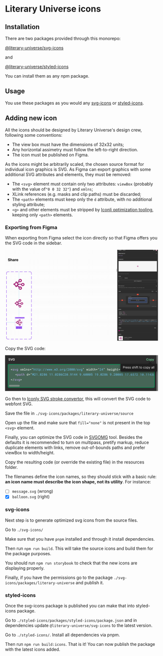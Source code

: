 # Literary Universe icons

## Installation

There are two packages provided through this monorepo:

[@literary-universe/svg-icons](https://www.npmjs.com/package/@literary-universe/svg-icons)

and

[@literary-universe/styled-icons](https://www.npmjs.com/package/@literary-universe/styled-icons)

You can install them as any npm package.


## Usage

You use these packages as you would any [svg-icons](https://github.com/svg-icons/svg-icons) or [styled-icons](https://styled-icons.dev/).

## Adding new icon

All the icons should be designed by Literary Universe's design crew, following some conventions:

- The view box must have the dimensions of 32x32 units;
- Any horizontal assimetry must follow the left-to-right direction.
- The icon must be published on Figma.

As the icons might be arbitrarily scaled, the chosen source format for individual icon graphics is
SVG. As Figma can export graphics with some additional SVG attributes and elements, they must be
removed:

- The `<svg>` element must contain only two attributes: `viewBox` (probably with the value of`"0 0 32 32"`) and
  `xmlns`;
- XLink references (e.g. masks and clip paths) must be discarded;
- The `<path>` elements must keep only the `d` attribute, with no additional styling attribute;
- `<g>` and other elements must be stripped by [Iconli optimization tooling](https://iconly.io/tools/svg-convert-stroke-to-fill), keeping only `<path>` elements.

### Exporting from Figma

When exporting from Figma select the icon directly so that Figma offers you the SVG code in the sidebar.

![select svg icon in figma](./figma-1.png)

Copy the SVG code:

![copy SVG code](./figma-2.png)

Go then to [Iconly SVG stroke convertor](https://iconly.io/tools/svg-convert-stroke-to-fill), this will convert the SVG code to webfont SVG.

Save the file in `./svg-icons/packages/literary-universe/source`

Open up the file and make sure that `fill="none"` is not present in the top `<svg>` element.

Finally, you can optimize the SVG code in [SVGOMG](https://jakearchibald.github.io/svgomg/) tool. Besides the defaults it is recommended to turn on multipass, pretify markup, reduce duplicate elements with links, remove out-of-bounds paths and prefer viewBox to width/height.

Copy the resulting code (or override the existing file) in the resources folder.

The filenames define the icon names, so they
should stick with a basic rule: **an icon name must describe the icon shape, not its utility**. For instance:

- [ ] `message.svg` (wrong)
- [x] `balloon.svg` (right)

### svg-icons

Next step is to generate optimized svg icons from the source files.

Go to `./svg-icons/`

Make sure that you have `pnpm` installed and through it install dependencies.

Then run `npm run build`. This will take the source icons and build them for the package purposes.

You should run `npm run storybook` to check that the new icons are displaying properly.

Finally, if you have the permissions go to the package `./svg-icons/packages/literary-universe` and publish it.

### styled-icons

Once the svg-icons package is published you can make that into styled-icons package.

Go to `./styled-icons/packages/styled-icons/package.json` and in dependencies update `@literary-universe/svg-icons` to the latest version. 

Go to `./styled-icons/`. Install all dependencies via pnpm.

Then run `npm run build:icons`. That is it! You can now publish the package with the latest icons added.
